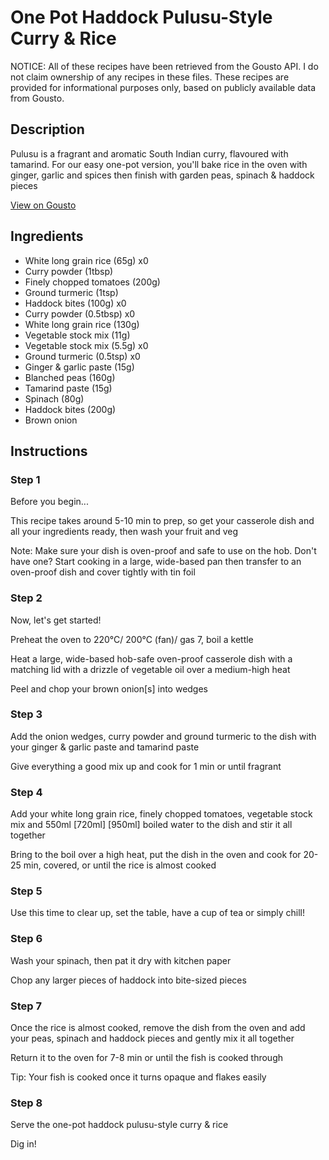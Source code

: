 # One Pot Haddock Pulusu-Style Curry & Rice

NOTICE: All of these recipes have been retrieved from the Gousto API. I do not claim ownership of any recipes in these files. These recipes are provided for informational purposes only, based on publicly available data from Gousto.

## Description

Pulusu is a fragrant and aromatic South Indian curry, flavoured with tamarind. For our easy one-pot version, you'll bake rice in the oven with ginger, garlic and spices then finish with garden peas, spinach & haddock pieces

[View on Gousto](https://www.gousto.co.uk/recipes/cookbook/one-pot-basa-pulusu-style-curry-rice)

## Ingredients

- White long grain rice (65g) x0
- Curry powder (1tbsp)
- Finely chopped tomatoes (200g)
- Ground turmeric (1tsp)
- Haddock bites (100g) x0
- Curry powder (0.5tbsp) x0
- White long grain rice (130g)
- Vegetable stock mix (11g)
- Vegetable stock mix (5.5g) x0
- Ground turmeric (0.5tsp) x0
- Ginger & garlic paste (15g)
- Blanched peas (160g)
- Tamarind paste (15g)
- Spinach (80g)
- Haddock bites (200g)
- Brown onion

## Instructions


### Step 1

Before you begin...

This recipe takes around 5-10 min to prep, so get your casserole dish and all your ingredients ready, then wash your fruit and veg

Note: Make sure your dish is oven-proof and safe to use on the hob. Don't have one? Start cooking in a large, wide-based pan then transfer to an oven-proof dish and cover tightly with tin foil


### Step 2

Now, let's get started!

Preheat the oven to 220°C/ 200°C (fan)/ gas 7, boil a kettle

Heat a large, wide-based hob-safe oven-proof casserole dish with a matching lid with a drizzle of vegetable oil over a medium-high heat

Peel and chop your brown onion[s] into wedges


### Step 3

Add the onion wedges, curry powder and ground turmeric to the dish with your ginger & garlic paste and tamarind paste

Give everything a good mix up and cook for 1 min or until fragrant


### Step 4

Add your white long grain rice, finely chopped tomatoes, vegetable stock mix and 550ml <span class="text-purple">[720ml] </span><span class="text-danger">[950ml] </span>boiled water to the dish and stir it all together

Bring to the boil over a high heat, put the dish in the oven and cook for 20-25 min, covered, or until the rice is almost cooked


### Step 5

Use this time to clear up, set the table, have a cup of tea or simply chill!


### Step 6

Wash your spinach, then pat it dry with kitchen paper

Chop any larger pieces of haddock into bite-sized pieces


### Step 7

Once the rice is almost cooked, remove the dish from the oven and add your peas, spinach and haddock pieces and gently mix it all together

Return it to the oven for 7-8 min or until the fish is cooked through

Tip: Your fish is cooked once it turns opaque and flakes easily

### Step 8

Serve the one-pot haddock pulusu-style curry & rice

Dig in!

